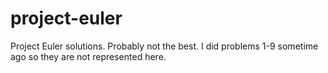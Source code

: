 project-euler
=============

Project Euler solutions. Probably not the best. I did problems 1-9 sometime ago so they are not represented here.